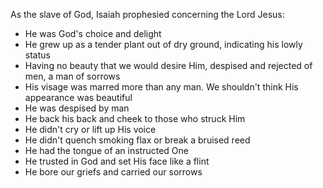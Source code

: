 As the slave of God, Isaiah prophesied concerning the Lord Jesus:
- He was God's choice and delight
- He grew up as a tender plant out of dry ground, indicating his lowly status
- Having no beauty that we would desire Him, despised and rejected of men, a man of sorrows
- His visage was marred more than any man. We shouldn't think His appearance was beautiful
- He was despised by man
- He back his back and cheek to those who struck Him
- He didn't cry or lift up His voice
- He didn't quench smoking flax or break a bruised reed
- He had the tongue of an instructed One
- He trusted in God and set His face like a flint
- He bore our griefs and carried our sorrows
